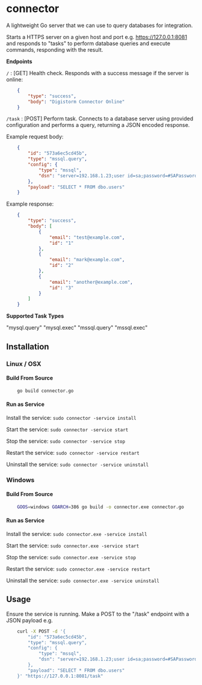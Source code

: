 # connector

A lightweight Go server that we can use to query databases for integration.

Starts a HTTPS server on a given host and port e.g. https://127.0.0.1:8081 and responds to "tasks" to perform database queries and execute commands, responding with the result.

**Endpoints**

`/` : [GET] Health check. Responds with a success message if the server is online:

```json
    {
        "type": "success",
        "body": "Digistorm Connector Online"
    }
```

`/task` : [POST] Perform task. Connects to a database server using provided configuration and performs a query, returning a JSON encoded response.

Example request body:

```json
    {
        "id": "573a6ec5cd45b",
        "type": "mssql.query",
        "config": {
            "type": "mssql",
            "dsn": "server=192.168.1.23;user id=sa;password=#SAPassword!;database=testing"
        },
        "payload": "SELECT * FROM dbo.users"
    }
```

Example response:

```json
    {
    	"type": "success",
    	"body": [
            {
                "email": "test@example.com",
                "id": "1"
            }, 
            {
                "email": "mark@example.com",
                "id": "2"
            }, 
            {
                "email": "another@example.com",
                "id": "3"
            }
    	]
    }
```

**Supported Task Types**

"mysql.query"
"mysql.exec"
"mssql.query"
"mssql.exec"

## Installation

### Linux / OSX

#### Build From Source

```bash
    go build connector.go
```

#### Run as Service

Install the service: `sudo connector -service install`

Start the service: `sudo connector -service start`

Stop the service: `sudo connector -service stop`

Restart the service: `sudo connector -service restart`

Uninstall the service: `sudo connector -service uninstall`


### Windows

#### Build From Source

```bash
    GOOS=windows GOARCH=386 go build -o connector.exe connector.go
```

#### Run as Service

Install the service: `sudo connector.exe -service install`

Start the service: `sudo connector.exe -service start`

Stop the service: `sudo connector.exe -service stop`

Restart the service: `sudo connector.exe -service restart`

Uninstall the service: `sudo connector.exe -service uninstall`


## Usage

Ensure the service is running. Make a POST to the "/task" endpoint with a JSON payload e.g.

```bash
    curl -X POST -d '{
    	"id": "573a6ec5cd45b",
    	"type": "mssql.query",
    	"config": {
    		"type": "mssql",
    		"dsn": "server=192.168.1.23;user id=sa;password=#SAPassword!;database=testing"
    	},
    	"payload": "SELECT * FROM dbo.users"
    }' "https://127.0.0.1:8081/task"
```